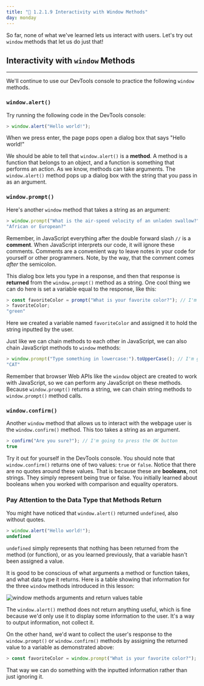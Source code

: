 ```yaml
---
title: "📓 1.2.1.9 Interactivity with Window Methods"
day: monday
---
```


So far, none of what we've learned lets us interact with users. Let's try out `window` methods that let us do just that!

## Interactivity with `window` Methods
---

We'll continue to use our DevTools console to practice the following `window` methods.

### `window.alert()`

Try running the following code in the DevTools console:

```javascript
> window.alert("Hello world!");
```

When we press enter, the page pops open a dialog box that says "Hello world!"

We should be able to tell that `window.alert()` is a **method**. A method is a function that belongs to an object, and a function is something that performs an action. As we know, methods can take arguments. The `window.alert()` method pops up a dialog box with the string that you pass in as an argument.

### `window.prompt()`

Here's another `window` method that takes a string as an argument:

```javascript
> window.prompt("What is the air-speed velocity of an unladen swallow?");  // I'm going to type "African or European?"
"African or European?"
``` 

Remember, in JavaScript everything after the double forward slash `//` is a **comment**. When JavaScript interprets our code, it will ignore these comments. Comments are a convenient way to leave notes in your code for yourself or other programmers. Note, by the way, that the comment comes _after_ the semicolon.

This dialog box lets you type in a response, and then that response is **returned** from the `window.prompt()` method as a string. One cool thing we can do here is set a variable equal to the response, like this:

```javascript
> const favoriteColor = prompt("What is your favorite color?"); // I'm going to type "green"
> favoriteColor;
"green"
```

Here we created a variable named `favoriteColor` and assigned it to hold the string inputted by the user.

Just like we can chain methods to each other in JavaScript, we can also chain JavaScript methods to `window` methods:

```javascript
> window.prompt("Type something in lowercase:").toUpperCase(); // I'm going to type "cat"
"CAT"
```

Remember that browser Web APIs like the `window` object are created to work with JavaScript, so we can perform any JavaScript on these methods. Because `window.prompt()` returns a string, we can chain string methods to `window.prompt()` method calls.

### `window.confirm()`

Another `window` method that allows us to interact with the webpage user is the `window.confirm()` method. This too takes a string as an argument.

```javascript
> confirm("Are you sure?"); // I'm going to press the OK button
true
```

Try it out for yourself in the DevTools console. You should note that `window.confirm()` returns one of two values: `true` or `false`. Notice that there are no quotes around these values. That is because these are **booleans**, not strings. They simply represent being true or false. You initially learned about booleans when you worked with comparison and equality operators.

### Pay Attention to the Data Type that Methods Return

You might have noticed that `window.alert()` returned `undefined`, also without quotes. 

```javascript
> window.alert("Hello world!");
undefined
```

`undefined` simply represents that nothing has been returned from the method (or function), or as you learned previously, that a variable hasn't been assigned a value.

It is good to be conscious of what arguments a method or function takes, and what data type it returns. Here is a table showing that information for the three `window` methods introduced in this lesson:

![window methods arguments and return values table](https://learnhowtoprogram.s3.us-west-2.amazonaws.com/INTRO/week2-js-jquery/window-methods-arguments-returns.png)

The `window.alert()` method does not return anything useful, which is fine because we'd only use it to display some information to the user. It's a way to output information, not collect it. 

On the other hand, we'd want to collect the user's response to the `window.prompt()` or `window.confirm()` methods by assigning the returned value to a variable as demonstrated above:

```js
> const favoriteColor = window.prompt("What is your favorite color?");
```

That way we can do something with the inputted information rather than just ignoring it.
